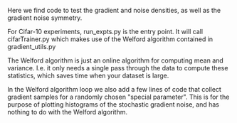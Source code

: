 Here we find code to test the gradient and noise densities, as well as the gradient noise symmetry.

For Cifar-10 experiments, run_expts.py is the entry point.
It will call cifarTrainer.py which makes use of the Welford algorithm contained in gradient_utils.py

The Welford algorithm is just an online algorithm for computing mean and variance. I.e. it only needs a single pass through the data to compute these statistics, which saves time when your dataset is large.

In the Welford algorithm loop we also add a few lines of code that collect gradient samples for a randomly chosen "special parameter". This is for the purpose of plotting histograms of the stochastic gradient noise, and has nothing to do with the Welford algorithm.
